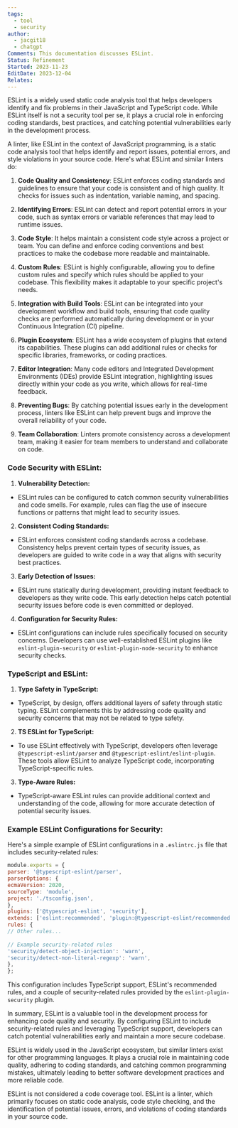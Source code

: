 ```yaml
---
tags:
  - tool
  - security
author:
  - jacgit18
  - chatgpt
Comments: This documentation discusses ESLint.
Status: Refinement
Started: 2023-11-23
EditDate: 2023-12-04
Relates:
---
```

ESLint is a widely used static code analysis tool that helps developers identify and fix problems in their JavaScript and TypeScript code. While ESLint itself is not a security tool per se, it plays a crucial role in enforcing coding standards, best practices, and catching potential vulnerabilities early in the development process.  


A linter, like ESLint in the context of JavaScript programming, is a static code analysis tool that helps identify and report issues, potential errors, and style violations in your source code. Here's what ESLint and similar linters do:

  
1. **Code Quality and Consistency**: ESLint enforces coding standards and guidelines to ensure that your code is consistent and of high quality. It checks for issues such as indentation, variable naming, and spacing.  
  
2. **Identifying Errors**: ESLint can detect and report potential errors in your code, such as syntax errors or variable references that may lead to runtime issues.  
  
3. **Code Style**: It helps maintain a consistent code style across a project or team. You can define and enforce coding conventions and best practices to make the codebase more readable and maintainable.  
  
4. **Custom Rules**: ESLint is highly configurable, allowing you to define custom rules and specify which rules should be applied to your codebase. This flexibility makes it adaptable to your specific project's needs.  
  
5. **Integration with Build Tools**: ESLint can be integrated into your development workflow and build tools, ensuring that code quality checks are performed automatically during development or in your Continuous Integration (CI) pipeline.  
  
6. **Plugin Ecosystem**: ESLint has a wide ecosystem of plugins that extend its capabilities. These plugins can add additional rules or checks for specific libraries, frameworks, or coding practices.  
  
7. **Editor Integration**: Many code editors and Integrated Development Environments (IDEs) provide ESLint integration, highlighting issues directly within your code as you write, which allows for real-time feedback.  
  
8. **Preventing Bugs**: By catching potential issues early in the development process, linters like ESLint can help prevent bugs and improve the overall reliability of your code.  
  
9. **Team Collaboration**: Linters promote consistency across a development team, making it easier for team members to understand and collaborate on code.  
  
### Code Security with ESLint:  
  
1. **Vulnerability Detection:**  
- ESLint rules can be configured to catch common security vulnerabilities and code smells. For example, rules can flag the use of insecure functions or patterns that might lead to security issues.  
  
2. **Consistent Coding Standards:**  
- ESLint enforces consistent coding standards across a codebase. Consistency helps prevent certain types of security issues, as developers are guided to write code in a way that aligns with security best practices.  
  
3. **Early Detection of Issues:**  
- ESLint runs statically during development, providing instant feedback to developers as they write code. This early detection helps catch potential security issues before code is even committed or deployed.  
  
4. **Configuration for Security Rules:**  
- ESLint configurations can include rules specifically focused on security concerns. Developers can use well-established ESLint plugins like `eslint-plugin-security` or `eslint-plugin-node-security` to enhance security checks.  
  
### TypeScript and ESLint:  
  
1. **Type Safety in TypeScript:**  
- TypeScript, by design, offers additional layers of safety through static typing. ESLint complements this by addressing code quality and security concerns that may not be related to type safety.  
  
2. **TS ESLint for TypeScript:**  
- To use ESLint effectively with TypeScript, developers often leverage `@typescript-eslint/parser` and `@typescript-eslint/eslint-plugin`. These tools allow ESLint to analyze TypeScript code, incorporating TypeScript-specific rules.  
  
3. **Type-Aware Rules:**  
- TypeScript-aware ESLint rules can provide additional context and understanding of the code, allowing for more accurate detection of potential security issues.  
  
### Example ESLint Configurations for Security:  
  
Here's a simple example of ESLint configurations in a `.eslintrc.js` file that includes security-related rules:  
  
```javascript  
module.exports = {  
parser: '@typescript-eslint/parser',  
parserOptions: {  
ecmaVersion: 2020,  
sourceType: 'module',  
project: './tsconfig.json',  
},  
plugins: ['@typescript-eslint', 'security'],  
extends: ['eslint:recommended', 'plugin:@typescript-eslint/recommended'],  
rules: {  
// Other rules...  
  
// Example security-related rules  
'security/detect-object-injection': 'warn',  
'security/detect-non-literal-regexp': 'warn',  
},  
};  
```  
  
This configuration includes TypeScript support, ESLint's recommended rules, and a couple of security-related rules provided by the `eslint-plugin-security` plugin.  
  
In summary, ESLint is a valuable tool in the development process for enhancing code quality and security. By configuring ESLint to include security-related rules and leveraging TypeScript support, developers can catch potential vulnerabilities early and maintain a more secure codebase.


ESLint is widely used in the JavaScript ecosystem, but similar linters exist for other programming languages. It plays a crucial role in maintaining code quality, adhering to coding standards, and catching common programming mistakes, ultimately leading to better software development practices and more reliable code.

ESLint is not considered a code coverage tool. ESLint is a linter, which primarily focuses on static code analysis, code style checking, and the identification of potential issues, errors, and violations of coding standards in your source code.



